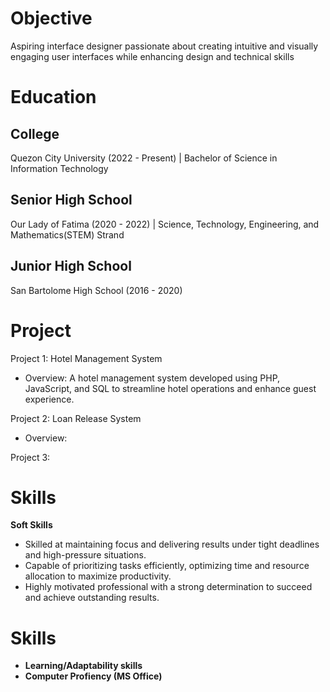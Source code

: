 # Objective
Aspiring interface designer passionate about creating intuitive and visually engaging user interfaces while enhancing design and technical skills


# Education

## **College**  
Quezon City University (2022 - Present) | Bachelor of Science in Information Technology
   

## **Senior High School** 
Our Lady of Fatima (2020 - 2022) | Science, Technology, Engineering, and Mathematics(STEM) Strand
   

## **Junior High School** 
San Bartolome High School (2016 - 2020)



# Project
Project 1: Hotel Management System
- Overview: A hotel management system developed using PHP, JavaScript, and SQL to streamline hotel operations and enhance guest experience.
  
Project 2: Loan Release System
- Overview: 

Project 3: 




# Skills
 **Soft Skills**
- Skilled at maintaining focus and delivering results under tight deadlines and high-pressure situations.
- Capable of prioritizing tasks efficiently, optimizing time and resource allocation to maximize productivity.
- Highly motivated professional with a strong determination to succeed and achieve outstanding results.




















# Skills
 - **Learning/Adaptability skills**
 - **Computer Profiency (MS Office)**

